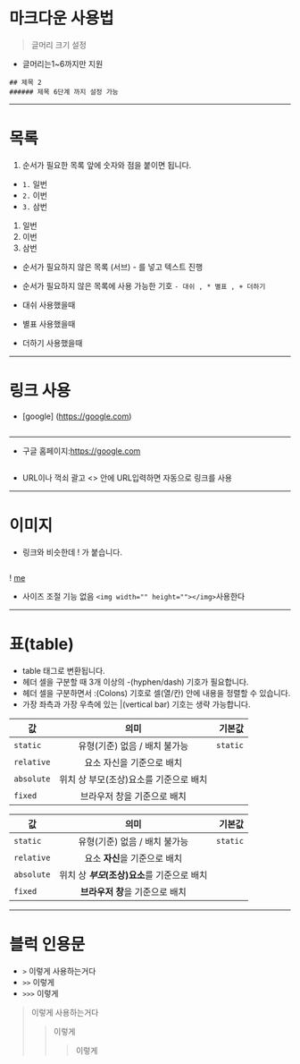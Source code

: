 # 마크다운 사용법
> 글머리 크기 설정 
*  글머리는1~6까지만 지원
```
## 제목 2
###### 제목 6단계 까지 설정 가능
```
------------------------------------------------------
# 목록 
1. 순서가 필요한 목록 앞에 숫자와 점을  붙이면 됩니다.
* ```1.``` 일번
* ```2.``` 이번
* ```3.``` 삼번

1. 일번
2. 이번
3. 삼번

- 순서가 필요하지 않은 목록 (서브)  - 를 넣고 텍스트 진행

- 순서가 필요하지 않은 목록에 사용 가능한 기호
	```- 대쉬 , * 별표 , + 더하기```
- 대쉬 사용했을때
* 별표 사용했을때
+ 더하기 사용했을때
-------------------------------------------------------
# 링크 사용
* [google] (https://google.com)
```[    ] 안에 링크 이름 (     ) 안에 링크주소
```
--------------------------------------------------------
* 구글 홈페이지:<https://google.com>
```구글 홈페이지:<https://google.com>
```
* URL이나 꺽쇠 괄고 <> 안에 URL입력하면 자동으로 링크를 사용
--------------------------------------------------------

# 이미지 
* 링크와 비슷한데 ! 가 붙습니다.
```[]안에 대체 텍스트 입력 ()이미지 주소입력 "링크설명"작성
``` 
! [me](https://github.com/jjune88/tests/blob/master/june.png)

* 사이즈 조절 기능 없음 ```<img width="" height=""></img>```사용한다
----
# 표(table)
* table 태그로 변환됩니다.
* 헤더 셀을 구분할 때 3개 이상의 -(hyphen/dash) 기호가 필요합니다.
* 헤더 셀을 구분하면서 :(Colons) 기호로 셀(열/칸) 안에 내용을 정렬할 수 있습니다.
* 가장 좌측과 가장 우측에 있는 |(vertical bar) 기호는 생략 가능합니다.


| 값 | 의미 | 기본값 |
|---|:---:|---:|
| `static` | 유형(기준) 없음 / 배치 불가능 | `static` |
| `relative` | 요소 자신을 기준으로 배치 |  |
| `absolute` | 위치 상 부모(조상)요소를 기준으로 배치 |  |
| `fixed` | 브라우저 창을 기준으로 배치 |  |

값 | 의미 | 기본값
---|:---:|---:
`static` | 유형(기준) 없음 / 배치 불가능 | `static`
`relative` | 요소 **자신**을 기준으로 배치 |
`absolute` | 위치 상 **_부모_(조상)요소**를 기준으로 배치 |
`fixed` | **브라우저 창**을 기준으로 배치 |
 
----
# 블럭 인용문

* ```>``` 이렇게 사용하는거다
* ```>>``` 이렇게 
* ```>>>``` 이렇게

> 이렇게 사용하는거다
>> 이렇게
>>> 이렇게 









